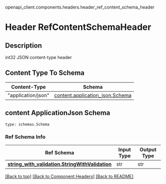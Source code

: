 openapi_client.components.headers.header_ref_content_schema_header
# Header RefContentSchemaHeader

## Description
int32 JSON content-type header

## Content Type To Schema
Content-Type | Schema
------------ | -------
"application/json" | [content.application_json.Schema](#content-applicationjson-schema)

## content ApplicationJson Schema
```
type: schemas.Schema
```

### Ref Schema Info
Ref Schema | Input Type | Output Type
---------- | ---------- | -----------
[**string_with_validation.StringWithValidation**](../../components/schema/string_with_validation.md) | str | str

[[Back to top]](#top) [[Back to Component Headers]](../../../README.md#Component-Headers) [[Back to README]](../../../README.md)
